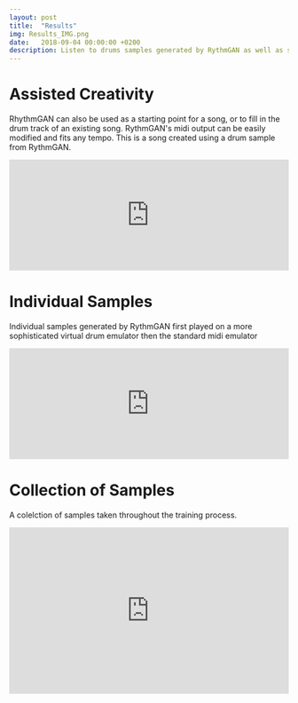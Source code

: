 ```yaml
---
layout: post
title:  "Results"
img: Results_IMG.png
date:   2018-09-04 00:00:00 +0200
description: Listen to drums samples generated by RythmGAN as well as songs made with help from RythmGAN. 
---
```

# Assisted Creativity
RhythmGAN can also be used as a starting point for a song, or to fill in the drum track of an existing song. RythmGAN's midi output can be easily modified and fits any tempo. This is a song created using a drum sample from RythmGAN.
<iframe width="100%" height="200" scrolling="no" frameborder="no" allow="autoplay" src="https://w.soundcloud.com/player/?url=https%3A//api.soundcloud.com/tracks/498531849&color=%237afcb5&auto_play=false&hide_related=false&show_comments=true&show_user=true&show_reposts=false&show_teaser=true&visual=true"></iframe>

# Individual Samples
Individual samples generated by RythmGAN first played on a more sophisticated virtual drum emulator then the standard midi emulator
<iframe width="100%" height="200" scrolling="no" frameborder="no" allow="autoplay" src="https://w.soundcloud.com/player/?url=https%3A//api.soundcloud.com/playlists/600664206&color=%23d9d0ca&auto_play=false&hide_related=false&show_comments=true&show_user=true&show_reposts=false&show_teaser=true&visual=true"></iframe>

# Collection of Samples
A colelction of samples taken throughout the training process. 
<iframe width="100%" height="300" scrolling="no" frameborder="no" allow="autoplay" src="https://w.soundcloud.com/player/?url=https%3A//api.soundcloud.com/tracks/498185277&color=%237afcb5&auto_play=false&hide_related=false&show_comments=true&show_user=true&show_reposts=false&show_teaser=true&visual=true"></iframe>
